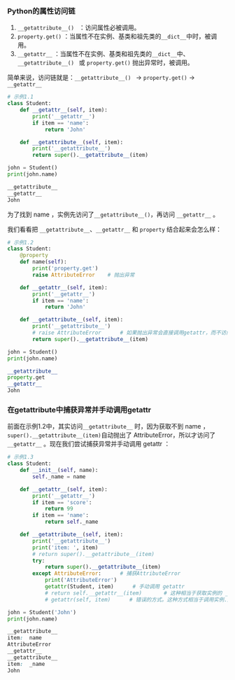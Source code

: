 ### Python的属性访问链

1. `__getattribute__() ` ：访问属性必被调用。
2. `property.get()` ：当属性不在实例、基类和祖先类的`__dict__`中时，被调用。
3. `__getattr__` ：当属性不在实例、基类和祖先类的`__dict__`中、`__getattribute__() ` 或 `property.get()` 抛出异常时，被调用。

简单来说，访问链就是：`__getattribute__() ` -> `property.get()` -> `__getattr__`

```python
# 示例1.1
class Student:
    def __getattr__(self, item):
        print('__getattr__')
        if item == 'name':
            return 'John'

    def __getattribute__(self, item):
        print('__getattribute__')
        return super().__getattribute__(item)

john = Student()
print(john.name)
```

```css
__getattribute__
__getattr__
John
```

为了找到 name ，实例先访问了`__getattribute__()`，再访问 `__getattr__` 。

我们看看把 `__getattribute__`、`__getattr__` 和 `property` 结合起来会怎么样：

```python
# 示例1.2
class Student:
    @property
    def name(self):
        print('property.get')
        raise AttributeError	# 抛出异常

    def __getattr__(self, item):
        print('__getattr__')
        if item == 'name':
            return 'John'

    def __getattribute__(self, item):
        print('__getattribute__')
        # raise AttributeError      # 如果抛出异常会直接调用getattr，而不访问property
        return super().__getattribute__(item)

john = Student()
print(john.name)
```

```python
__getattribute__
property.get
__getattr__
John
```

### 在getattribute中捕获异常并手动调用getattr

前面在示例1.2中，其实访问`__getattribute__` 时，因为获取不到 name ，`super().__getattribute__(item)`自动抛出了 AttributeError，所以才访问了`__getattr__`  。现在我们尝试捕获异常并手动调用 getattr ：

```python
# 示例1.3
class Student:
    def __init__(self, name):
        self._name = name

    def __getattr__(self, item):
        print('__getattr__')
        if item == 'score':
            return 99
        if item == 'name':
            return self._name

    def __getattribute__(self, item):
        print('__getattribute__')
        print('item: ', item)
        # return super().__getattribute__(item)
        try:
            return super().__getattribute__(item)
        except AttributeError:      # 捕获AttributeError
            print('AttributeError')
            getattr(Student, item)      # 手动调用 getattr
            # return self.__getattr__(item)       # 这种相当于获取实例的 __getattr__ 再调用 __getattr___(item)
            # getattr(self, item)      # 错误的方式。这种方式相当于调用实例.属性(self.item)，而我们要获取的就是self.name，所以会导致无限递归

john = Student('John')
print(john.name)
```

```css
__getattribute__
item:  name
AttributeError
__getattr__
__getattribute__
item:  _name
John
```
